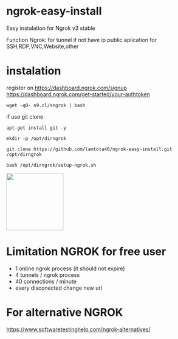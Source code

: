 # ngrok-easy-install
Easy instalation for Ngrok v3 stable

Function Ngrok: for tunnel if not have ip public
aplication for SSH,RDP,VNC,Website,other

# instalation
register on https://dashboard.ngrok.com/signup
https://dashboard.ngrok.com/get-started/your-authtoken
```console
wget -qO- n9.cl/sngrok | bash
```
if use git clone
```console
apt-get install git -y
```
```console
mkdir -p /opt/dirngrok
```
```console
git clone https://github.com/lamtota40/ngrok-easy-install.git /opt/dirngrok
```
```console
bash /opt/dirngrok/setup-ngrok.sh
```
<img src="https://user-images.githubusercontent.com/26719371/215472523-183ef332-3c92-491d-bac3-ae0b66a5c130.jpg" width="150">

# Limitation NGROK for free user
- 1 online ngrok process (it should not expire)
- 4 tunnels / ngrok process
- 40 connections / minute
- every disconected change new url

# For alternative NGROK
https://www.softwaretestinghelp.com/ngrok-alternatives/
